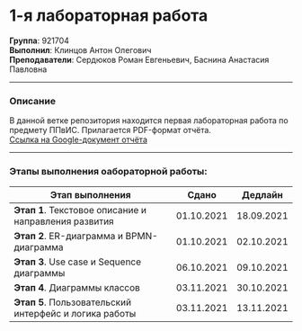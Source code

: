 # 1-я лабораторная работа 

**Группа**: 921704 <br />
**Выполнил**: Клинцов Антон Олегович <br />
**Преподаватели**: Сердюков Роман Евгеньевич, Баснина Анастасия Павловна
<hr />

### Описание

В данной ветке репозитория находится первая лабораторная работа по предмету ППвИС. 
Прилагается PDF-формат отчёта. <br />
[Ссылка на Google-документ отчёта](https://docs.google.com/document/d/1KhGcCYoAZjSzir7AGAyziWxoeCicbhRXZ87bgSxRElU/edit)
<hr />

### Этапы выполнения оабораторной работы:

Этап выполнения  | Сдано | Дедлайн 
------------- | ------------- | ------------- 
**Этап 1**. Текстовое описание и направления развития  | 01.10.2021  | 18.09.2021
**Этап 2**. ER-диаграмма и BPMN-диаграмма  | 01.10.2021  | 02.10.2021
**Этап 3**. Use case и Sequence диаграммы  | 06.10.2021  | 09.10.2021 
**Этап 4**. Диаграммы классов  | 03.11.2021  | 30.10.2021
**Этап 5**. Пользовательский интерфейс и логика работы  | 03.11.2021  | 13.11.2021
